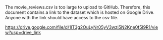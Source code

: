 The movie_reviews.csv is too large to upload to GitHub. Therefore, this document contains a link to the dataset which is hosted on Google Drive. Anyone with the link should have access to the csv file. 

https://drive.google.com/file/d/1lT3g2OuLyNr05yV3wzi5N2Kne0f5l9R1/view?usp=drive_link
